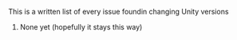 This is a written list of every issue foundin changing Unity versions

1. None yet (hopefully it stays this way)
